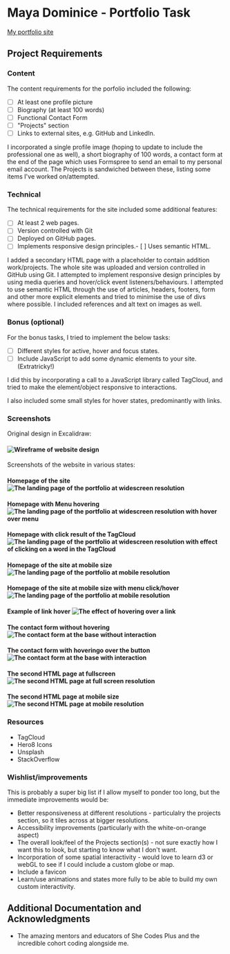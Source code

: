 # Maya Dominice - Portfolio Task

[My portfolio site]( https://github.mayadomi.io/portfolio )

## Project Requirements

### Content

The content requirements for the porfolio included the following:
- [ ] At least one profile picture
- [ ] Biography (at least 100 words)
- [ ] Functional Contact Form
- [ ] "Projects" section
- [ ] Links to external sites, e.g. GitHub and LinkedIn.

I incorporated a single profile image (hoping to update to include the professional one as well), a short biography of 100 words, a contact form at the end of the page which uses Formspree to send an email to my personal email account. The Projects is sandwiched between these, listing some items I've worked on/attempted.

### Technical
The technical requirements for the site included some additional features:
- [ ] At least 2 web pages.
- [ ] Version controlled with Git
- [ ] Deployed on GitHub pages.
- [ ] Implements responsive design principles.- [ ] Uses semantic HTML.

I added a secondary HTML page with a placeholder to contain addition work/projects. The whole site was uploaded and version controlled in GitHub using Git. I attempted to implement responsive design principles by using media queries and hover/click event listeners/behaviours. I attempted to use semantic HTML through the use of articles, headers, footers, form and other more explicit elements and tried to minimise the use of divs where possible. I included references and alt text on images as well. 

### Bonus (optional)
For the bonus tasks, I tried to implement the below tasks:

- [ ] Different styles for active, hover and focus states.
- [ ] Include JavaScript to add some dynamic elements to your site. (Extratricky!)

I did this by incorporating a call to a JavaScript library called TagCloud, and tried to make the element/object responsive to interactions.

I also included some small styles for hover states, predominantly with links.

### Screenshots

Original design in Excalidraw:

#### ![Wireframe of website design](/img/portfolio_wireframe.png "Website Wireframe")

Screenshots of the website in various states:

#### Homepage of the site ![The landing page of the portfolio at widescreen resolution](/readme_imgs/Homepage_Fullscreen_NoClick.PNG )

#### Homepage with Menu hovering![The landing page of the portfolio at widescreen resolution with hover over menu](/readme_imgs/Homepage_Fullscreen_MenuHover.PNG )

#### Homepage with click result of the TagCloud ![The landing page of the portfolio at widescreen resolution with effect of clicking on a word in the TagCloud](/readme_imgs/Homepage_Fullscreen_CloudClick.PNG )

#### Homepage of the site at mobile size ![The landing page of the portfolio at mobile resolution](/readme_imgs/Homepage_MobileScreen.PNG )

#### Homepage of the site at mobile size with menu click/hover ![The landing page of the portfolio at mobile resolution](/readme_imgs/Homepage_MobileScreen_Menu.PNG )

#### Example of link hover ![The effect of hovering over a link](/readme_imgs/Link_Hover.PNG )

#### The contact form without hovering ![The contact form at the base without interaction ](/readme_imgs/Form_Normal.PNG )

#### The contact form with hoveringo over the button ![The contact form at the base with interaction ](/readme_imgs/Form_Hover.PNG )

#### The second HTML page at fullscreen ![The second HTML page at full screen resolution](/readme_imgs/SecondPage_Projects_FullScreen.PNG )

#### The second HTML page at mobile size ![The second HTML page at mobile resolution](/readme_imgs/SecondPage_Projects.PNG )

### Resources

* TagCloud
* Hero8 Icons
* Unsplash
* StackOverflow

### Wishlist/improvements

This is probably a super big list if I allow myself to ponder too long, but the immediate improvements would be:

* Better responsiveness at different resolutions - particulalry the projects section, so it tiles across at bigger resolutions.
* Accessibility improvements (particularly with the white-on-orange aspect)
* The overall look/feel of the Projects section(s) - not sure exactly how I want this to look, but starting to know what I don't want.
* Incorporation of some spatial interactivity - would love to learn d3 or webGL to see if I could include a custom globe or map.
* Include a favicon
* Learn/use animations and states more fully to be able to build my own custom interactivity.


## Additional Documentation and Acknowledgments

* The amazing mentors and educators of She Codes Plus and the incredible cohort coding alongside me.
